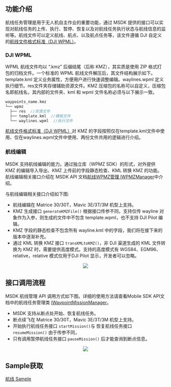 ## 功能介绍

航线任务管理是用于无人机自主作业的重要功能，通过 MSDK 提供的接口可以实现对航线任务的上传、执行、暂停、恢复以及对航线任务执行状态与航线信息的监听等。航线文件可以定义航线、航点、以及航点任务等，该文件遵循 DJI 自定义的[航线文件格式标准（DJI WPML）](https://developer.dji.com/doc/cloud-api-tutorial/cn/api-reference/dji-wpml/overview.html)。

### DJI WPML

WPML 航线文件均以 “.kmz” 后缀结尾（后称 KMZ），其实质是使用 ZIP 格式打包的归档文件。一个标准的 WPML 航线文件解压后，其文件结构展示如下。template.kml 定义业务属性，方便用户进行快速调整编辑。waylines.wpml 定义执行细节。res文件夹存储辅助资源文件。KMZ 压缩包的名称可以自定义，压缩包名即航线名，其内部的文件夹、kml 和 wpml 文件名称必须与以下展示一致。

```c
waypoints_name.kmz
└── wpmz
  ├── res  //资源文件
  ├── template.kml  //模板文件
  └── waylines.wpml  //执行文件
```

[航线文件格式标准（DJI WPML）](https://developer.dji.com/doc/cloud-api-tutorial/cn/api-reference/dji-wpml/overview.html)对 KMZ 的字段按照仅在template.kml文件中使用、仅在waylines.wpml文件中使用、两份文件共用的逻辑进行介绍。

### 航线编辑

MSDK 支持航线编辑的能力。通过独立库（WPMZ SDK）的形式，对外提供 KMZ 的编辑导入导出、KMZ 上传前的字段静态检查、KML 转换 KMZ 的功能。航线编辑相关接口介绍在 MSDK API 文档[航线WPMZ管理 IWPMZManager]()中介绍。

与航线编辑相关接口介绍如下图:
* 航线编辑在 Matrice 30/30T，Mavic 3E/3T/3M 机型上支持。
* KMZ 生成接口 `generateKMZFile()` 根据接口传参不同，支持仅传 wayline 对象作为入参，则生成的文件中不包含 template.wpml，也不支持 DJI Pilot 编辑。
* KMZ 字段的静态检查不包含所有 wayline.kml 中的字段，我们将在接下来的版本中逐渐补充。
* 通过 KML 转换 KMZ 接口 `transKMLtoKMZ()`，非 DJI 渠道生成的 KML 文件转换为 KMZ 时，需要提供高度模式。支持的高度模式有 WGS84、EGM96、relative，relative 模式仅用于DJI Pilot 显示，开发者可以忽略。

<div style="display: flex; justify-content: center;">
  <img src="https://terra-1-g.djicdn.com/71a7d383e71a4fb8887a310eb746b47f/msdk/Documentation/v5.6/wpmz-edit.png">
</div>

## 接口调用流程
MSDK 航线管理 API 调用方式如下图。详细的使用方法请查看Mobile SDK API文档中的航线任务管理类 [IWaypointMissionManager](https://developer.dji.com/cn/api-reference-v5/android-api/Components/IWaypointMissionManager/IWaypointMissionManager.html)。

* MSDK 支持从断点处开始、恢复航线任务。
* 断点续飞在 Matrice 30/30T，Mavic 3E/3T/3M 机型上支持。
* 开始执行航线任务接口 `startMission()`与 恢复航线任务接口 `resumeMission()` 由于传参不同，
* 只有调用暂停航线任务接口 `pauseMission()` 后才能查询到断点信息。

<div style="display: flex; justify-content: center;">
  <img src="https://terra-1-g.djicdn.com/71a7d383e71a4fb8887a310eb746b47f/msdk/Documentation/v5.6/waypoint-api-calling.png">
</div>

## Sample获取

[航线 Sample](https://github.com/dji-sdk/Mobile-SDK-Android-V5/blob/dev-sdk-main/SampleCode-V5/android-sdk-v5-sample/module-aircraft/src/main/java/dji/sampleV5/moduleaircraft/pages/WayPointV3Fragment.kt)

